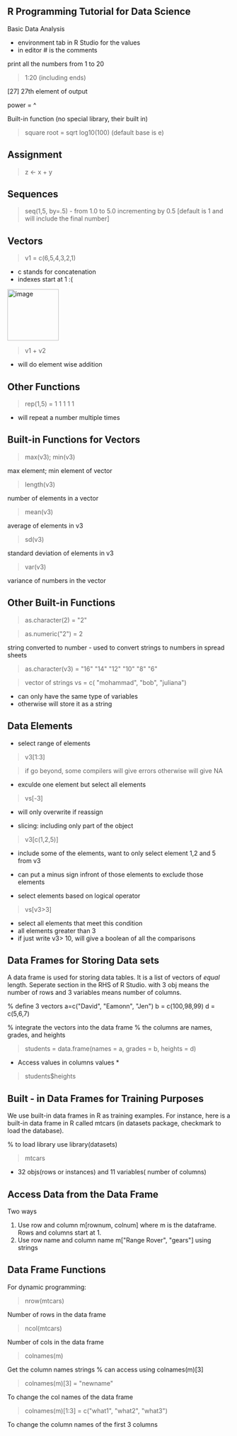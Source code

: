 


## R Programming Tutorial for Data Science

Basic Data Analysis

- environment tab in R Studio for the values
- in editor # is the comments


print all the numbers from 1 to 20 
> 1:20 (including ends)

[27] 27th element of output

power = ^

Built-in function (no special library, their built in)
> square root = sqrt
> log10(100) (default base is e)


## Assignment

> z <- x + y

## Sequences
> seq(1,5, by=.5) - from 1.0 to 5.0 incrementing by 0.5 [default is 1 and will include the final number]

## Vectors
> v1 = c(6,5,4,3,2,1)

- c stands for concatenation
- indexes start at 1 :(
<img width="116" alt="image" src="https://user-images.githubusercontent.com/48233453/123689608-64b47300-d821-11eb-8904-325056f7c918.png">

> v1 + v2
- will do element wise addition

## Other Functions

> rep(1,5) = 1 1 1 1 1
- will repeat a number multiple times

## Built-in Functions for Vectors
> max(v3); min(v3)

max element; min element of vector
> length(v3)

number of elements in a vector

> mean(v3)

average of elements in v3

> sd(v3)

standard deviation of elements in v3

> var(v3)

variance of numbers in the vector

## Other Built-in Functions
> as.character(2) = "2"


> as.numeric("2") = 2

string converted to number - used to convert strings to numbers in spread sheets

> as.character(v3) = "16" "14" "12" "10" "8" "6"

> vector of strings vs = c( "mohammad", "bob", "juliana")

- can only have the same type of variables
- otherwise will store it as a string

## Data Elements
- select range of elements
> v3[1:3]


> if go beyond, some compilers will give errors otherwise will give NA

- exculde one element but select all elements
> vs[-3]


- will only overwrite if reassign

- slicing: including only part of the object
> v3[c(1,2,5)]


- include some of the elements, want to only select element 1,2 and 5 from v3
- can put a minus sign infront of those elements to exclude those elements


- select elements based on logical operator
> vs[v3>3]


- select all elements that meet this condition
- all elements greater than 3
- if just write v3> 10, will give a boolean of all the comparisons



## Data Frames for Storing Data sets

A data frame is used for storing data tables. It is a list of vectors of *equal* length.
Seperate section in the RHS of R Studio. with 3 obj means the number of rows and 3 variables means number of columns.


% define 3 vectors
a=c("David", "Eamonn", "Jen")
b = c(100,98,99)
d = c(5,6,7)

% integrate the vectors into the data frame
% the columns are names, grades, and heights



> students = data.frame(names = a, grades = b, heights = d)

* Access values in columns values *
> students$heights


## Built - in Data Frames for Training Purposes

We use built-in data frames in R as training examples.
For instance, here is a built-in data frame in R called mtcars (in datasets package, checkmark to load the database).

% to load library use library(datasets)

> mtcars


- 32 objs(rows or instances) and 11 variables( number of columns)


## Access Data from the Data Frame

Two ways

1) Use row and column m[rownum, colnum] where m is the dataframe. Rows and columns start at 1.
2) Use row name and column name m["Range Rover", "gears"] using strings


## Data Frame Functions

For dynamic programming:

> nrow(mtcars)

Number of rows in the data frame

> ncol(mtcars)

Number of cols in the data frame


> colnames(m)

Get the column names strings
% can access using colnames(m)[3]

> colnames(m)[3] = "newname"

To change the col names of the data frame

> colnames(m)[1:3] = c("what1", "what2", "what3")

To change the column names of the first 3 columns
















